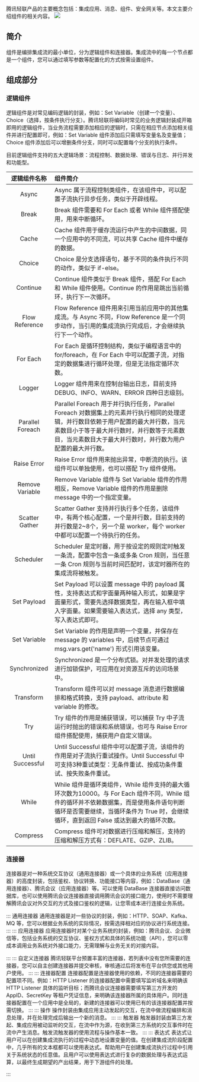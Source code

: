 ﻿腾讯轻联产品的主要概念包括：集成应用、消息、组件、安全网关等。本文主要介绍组件的相关内容。
![](https://staticintl.cloudcachetci.com/yehe/backend-news/35Iz615_%E7%BB%84%E4%BB%B6.jpg)

## 简介
组件是编排集成流的最小单位，分为逻辑组件和连接器。集成流中的每一个节点都是一个组件，您可以通过填写参数等配置化的方式按需设置组件。 

## 组成部分
### 逻辑组件
逻辑组件是对常见编码逻辑的封装，例如：Set Variable（创建一个变量）、Choice（选择，按条件执行分支）。腾讯轻联将编码时常见的业务逻辑封装成开箱即用的逻辑组件，当业务流程需要添加相应的逻辑时，只需在相应节点添加相关组件并进行配置即可，例如：Set Variable 组件添加后只需填写变量名及变量值；Choice 组件添加后可以增删条件分支，同时可以配置每个分支的执行条件。

目前逻辑组件支持的五大逻辑场景：流程控制、数据处理、错误与日志、并行并发和功能型。 

|逻辑组件名称|组件简介|
|:-: | :------ |
|Async|	Async 属于流程控制类组件，在该组件中，可以配置子流执行异步任务，类似于开辟线程。|
|Break|	Break 组件需要和 For Each 或者 While 组件搭配使用，用来中断循环。|
|Cache|	Cache 组件用于缓存流运行中产生的中间数据，同一个应用中的不同流，可以共享 Cache 组件中缓存的数据。|
|Choice|	Choice 是分支选择语句，基于不同的条件执行不同的动作，类似于 if-else。|
|Continue|	Continue 组件类似于 Break 组件，搭配 For Each 和 While 组件使用。Continue 的作用是跳出当前循环，执行下一次循环。|
|Flow Reference|	Flow Reference 组件用来引用当前应用中的其他集成流。与 Async 不同，Flow Reference 是一个同步动作，当引用的集成流执行完成后，才会继续执行下一个动作。|
|For Each|	For Each 是循环控制结构，类似于编程语言中的 for/foreach，在 For Each 中可以配置子流，对指定的数据集进行循环处理，但是无法指定循环次数。|
|Logger|Logger 组件用来在控制台输出日志，目前支持 DEBUG、INFO、WARN、ERROR 四种日志级别。|
|Parallel Foreach|	Parallel Foreach 用于并行执行任务，Parallel Foreach 对数据集上的元素并行执行相同的处理逻辑，并行数目依赖于用户配置的最大并行数，当元素数目小于等于最大并行数时，并行数等于元素数目，当元素数目大于最大并行数时，并行数为用户配置的最大并行数。|
|Raise Error|	Raise Error 组件用来抛出异常，中断流的执行。该组件可以单独使用，也可以搭配 Try 组件使用。|
|Remove Variable|	Remove Variable 组件与 Set Variable 组件的作用相反，Remove Variable 组件的作用是删除 message 中的一个指定变量。|
|Scatter Gather|Scatter Gather 支持并行执行多个任务，该组件中，有两个核心配置，一个是并行数，目前支持的并行数是2~8个，另一个是 worker，每个 worker 中都可以配置一个待执行的任务。|
|Scheduler|Scheduler 是定时器，用于按设定的规则定时触发一条流，配置中包含一条或多条 Cron 规则，当任意一条 Cron 规则与当前时间匹配时，该定时器所在的集成流将被触发。|
|Set Payload|Set Payload 可以设置 message 中的 payload 属性，支持表达式和字面量两种输入形式，如果是字面量形式，需要先选择数据类型，再在输入框中填入字面量。如果需要输入表达式，选择 any 类型，写入表达式即可。|
|Set Variable|Set Variable 的作用是声明一个变量，并保存在 message 的 variables 中，后续节点可通过 msg.vars.get('name') 形式引用该变量。|
|Synchronized|Synchronized 是一个分布式锁。对并发处理的请求进行加锁保护，可应用在对资源互斥的访问场景中。|
|Transform|Transform 组件可以对 message 消息进行数据编排和格式转换，支持 payload、attribute 和 variable 的修改。|
|Try|Try 组件的作用是捕获错误，可以捕获 Try 中子流运行时抛出的错误和系统错误，也可与 Raise Error 组件搭配使用，捕获用户自定义错误。|
|Until Successful|Until Successful 组件中可以配置子流，该组件的作用是对子流执行重试操作。Until Successful 中可支持3种重试类型：无条件重试、按成功条件重试、按失败条件重试。|
|While|While 组件是循环类组件，While 组件支持的最大循环次数为10000。与 For Each 组件不同，While 组件的循环并不依赖数据集，而是使用条件语句判断循环是否需要继续，当循环条件为 True 时，会继续循环，直到返回 False 或达到最大的循环次数。|
|Compress|Compress 组件可对数据进行压缩和解压，支持的压缩和解压方式有：DEFLATE、GZIP、ZLIB。|

### 连接器
连接器是对一种系统交互协议（通用连接器）或一个具体的业务系统（应用连接器）的高度封装，包括鉴权、协议转换、功能接口等内容，例如：DataBase（通用连接器）、腾讯会议（应用连接器）等。可以使用 DataBase 连接器直接访问数据库，也可以使用腾讯会议连接器直接调用腾讯会议的接口能力，使用时不需要理解腾讯会议对外交互的方式及接口鉴权的逻辑，让您零成本进行连接业务系统。

<dx-tabs>
::: 通用连接器
通用连接器是对一些协议的封装，例如：HTTP、SOAP、Kafka、MQ 等，您可以根据业务系统的实际情况，按需选择相对应的协议进行系统连接。
:::
::: 应用连接器
应用连接器时对某个业务系统的封装，例如：腾讯会议、企业微信等，包括业务系统的交互协议、鉴权方式和具体的系统功能（API），您可以零成本调用业务系统对外接口能力，无需理解与业务无关的对接内容。

:::
::: 自定义连接器
腾讯轻联平台预置丰富的连接器，若列表中没有您所需要的连接器，您可以自主创建连接器并提交审核，审核通过后将发布在平台供您或其他用户使用。
:::
::: 连接器配置
连接器配置是连接器使用的依赖，不同的连接器需要的配置项不同。例如：HTTP Listener 的连接器配置中需要填写监听域名来明确该 HTTP Listener 具体的监听目标；而腾讯会议连接器需要填写第三方开发的 AppID、SecretKey 等租户凭证信息，来明确该连接器所属的具体用户。同时连接器配置在一个应用中是全局的，新建的连接器可以使用已有的该连接器配置并按需切换。 
:::
::: 操作
操作封装由集成应用主动发起的交互，在流中做流程编排和消息处理，并在处理完成后输出一个新的消息。
:::
::: 触发器
触发器封装由第三方发起、集成应用被动监听的交互，在流中作为源，在收到第三方系统的交互事件时在流中产生消息。触发流触发器的使用流程与操作基本一致。
:::
::: 表达式
表达式让用户可以在创建集成流执行的过程中动态地设置变量的值。在创建集成流阶段配置中，几乎所有的文本框都可以使用表达式。帮助用户在创建集成流执行过程中引用关于系统状态的任意值。且用户可以使用表达式进行复杂的数据处理与表达式运算，以最终生成期望的产出结果，用于下游组件的处理。

:::
</dx-tabs>


